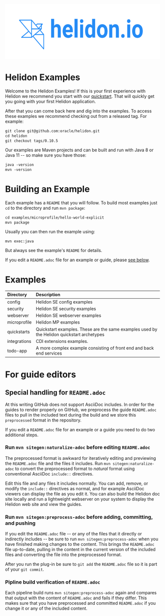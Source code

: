 <p align="center">
    <img src="../etc/images/Primary_logo_blue.png" height="180">
</p>

# Helidon Examples

Welcome to the Helidon Examples! If this is your first experience with
Helidon we recommend you start with our
[quickstart](https://helidon.io/docs/latest/#/getting-started/02_base-example).
That will quickly get you going with your first Helidon application.

After that you can come back here and dig into the examples. To access
these examples we recommend checking out from a released tag. For example:

```
git clone git@github.com:oracle/helidon.git
cd helidon
git checkout tags/0.10.5
```

Our examples are Maven projects and can be built and run with
Java 8 or Java 11 -- so make sure you have those:

```
java -version
mvn -version
```

# Building an Example

Each example has a `README` that you will follow. To build most examples
just `cd` to the directory and run `mvn package`:

```
cd examples/microprofile/hello-world-explicit
mvn package
```
Usually you can then run the example using:

```
mvn exec:java
```

But always see the example's `README` for details.

If you edit a `README.adoc` file for an example or guide, please [see below](#for-guide-editors).

# Examples

|Directory                     | Description |
|:------------------------------|:-------------|
| config | Helidon SE config examples |
| security | Helidon SE security examples |
| webserver | Helidon SE webserver examples |
| microprofile | Helidon MP examples |
| quickstarts | Quickstart examples. These are the same examples used by the Helidon quickstart archetypes |
| integrations | CDI extensions examples. |
| todo-app | A more complex example consisting of front end and back end services |

# For guide editors

## Special handling for `README.adoc`
At this writing GitHub does not support AsciiDoc includes. In order for the guides 
to render properly on GitHub, we preprocess the guide `README.adoc` files to 
pull in the included text during the build and we store this `preprocessed` format
in the repository.

If you edit a `README.adoc` file for an example or a guide you need to do two
additional steps.

### Run `mvn sitegen:naturalize-adoc` before editing `README.adoc`
The preprocessed format is awkward for iteratively editing and previewing
the `README.adoc` file and the files it includes. Run 
`mvn sitegen:naturalize-adoc` to convert the preprocessed format to _natural_
format using conventional AsciiDoc `include::` directives. 

Edit this file and any files it includes normally. You can add, remove, or
modify the `include::` directives as normal, and for example
AsciiDoc viewers can display the file as you edit it. You can also build the Helidon
doc site locally and run a lightweight
webserver on your system to display the Helidon web site and view the guides.

### Run `mvn sitegen:preprocess-adoc` before adding, committing, and pushing
If you edit the `README.adoc` file -- or any of the files that it directly or
indirectly includes -- be sure to run `mvn sitegen:preprocess-adoc` when you
have finished making changes to the content. This brings the `README.adoc` file
up-to-date, pulling in the content in the current version of the
included files and converting the file into the preprocessed format.

After you run the plug-in be sure to `git add` the `README.adoc` file so it is
part of your `git commit`. 

### Pipline build verification of `README.adoc`
Each pipeline build runs `mvn sitegen:preprocess-adoc` again and compares
that output with the content of `README.adoc` and fails if they differ. 
This makes sure that you have preprocessed and committed `README.adoc` if you 
change it or any of the included content.